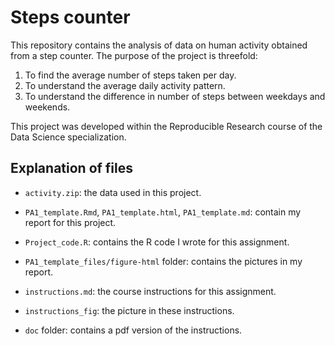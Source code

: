 # Steps counter

This repository contains the analysis of data on human activity obtained from a step counter. The purpose of the project is threefold:
1. To find the average number of steps taken per day.
2. To understand the average daily activity pattern.
3. To understand the difference in number of steps between weekdays and weekends.

This project was developed within the Reproducible Research course of the Data Science specialization.


## Explanation of files

- `activity.zip`: the data used in this project.
- `PA1_template.Rmd`, `PA1_template.html`, `PA1_template.md`: contain my report for this project.
- `Project_code.R`: contains the R code I wrote for this assignment.
- `PA1_template_files/figure-html` folder: contains the pictures in my report.

- `instructions.md`: the course instructions for this assignment.
- `instructions_fig`: the picture in these instructions.
- `doc` folder: contains a pdf version of the instructions. 

